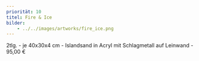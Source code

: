 ```yaml
---
priorität: 10
titel: Fire & Ice
bilder:
    - ../../images/artworks/fire_ice.png
---
```


2tlg. - je 40x30x4 cm - Islandsand in Acryl mit Schlagmetall auf Leinwand - 95,00 €

